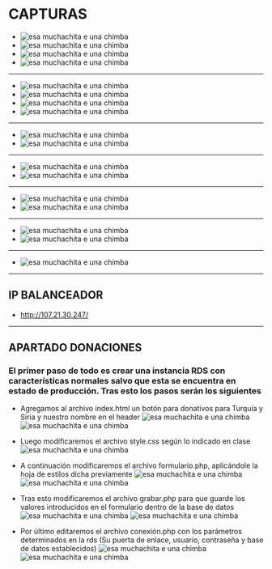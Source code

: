 # CAPTURAS
* ![esa muchachita e una chimba](./Screenshot_1.jpg)
* ![esa muchachita e una chimba](./Screenshot_2.jpg)
* ![esa muchachita e una chimba](./Screenshot_3.jpg)
* ![esa muchachita e una chimba](./Screenshot_4.jpg)
---
* ![esa muchachita e una chimba](./Screenshot_5.jpg)
* ![esa muchachita e una chimba](./Screenshot_2.jpg)
* ![esa muchachita e una chimba](./Screenshot_3.jpg)
* ![esa muchachita e una chimba](./Screenshot_4.jpg)
---
* ![esa muchachita e una chimba](./Screenshot_6.jpg)
* ![esa muchachita e una chimba](./Screenshot_7.jpg)
---
* ![esa muchachita e una chimba](./Screenshot_8.jpg)
* ![esa muchachita e una chimba](./Screenshot_9.jpg)
---
* ![esa muchachita e una chimba](./Screenshot_10.jpg)
* ![esa muchachita e una chimba](./Screenshot_12.jpg)
---
* ![esa muchachita e una chimba](./Screenshot_11.jpg)
* ![esa muchachita e una chimba](./Screenshot_13.jpg)
---
* ![esa muchachita e una chimba](./Screenshot_14.jpg)
---
## IP BALANCEADOR
* http://107.21.30.247/

---
## APARTADO DONACIONES

### El primer paso de todo es crear una instancia RDS con características normales salvo que esta se encuentra en estado de producción. Tras esto los pasos serán los siguientes
* Agregamos al archivo index.html un botón para donativos para Turquía y Siria y nuestro nombre en el header
![esa muchachita e una chimba](./donacion%20(1).jpg)
![esa muchachita e una chimba](./donacion%20(5).jpg)

* Luego modificaremos el archivo style.css según lo indicado en clase
![esa muchachita e una chimba](./donacion%20(6).jpg)

* A continuación modificaremos el archivo formulario.php, aplicándole la hoja de estilos dicha previamente
![esa muchachita e una chimba](./donacion%20(2).jpg)
![esa muchachita e una chimba](./donacion%20(7).jpg)

* Tras esto modificaremos el archivo grabar.php para que guarde los valores introducidos en el formulario dentro de la base de datos
![esa muchachita e una chimba](./donacion%20(3).jpg)
![esa muchachita e una chimba](./donacion%20(8).jpg)

* Por último editaremos el archivo conexión.php con los parámetros determinados en la rds (Su puerta de enlace, usuario, contraseña y base de datos establecidos)
![esa muchachita e una chimba](./donacion%20(4).jpg)
![esa muchachita e una chimba](./donacion%20(9).jpg)